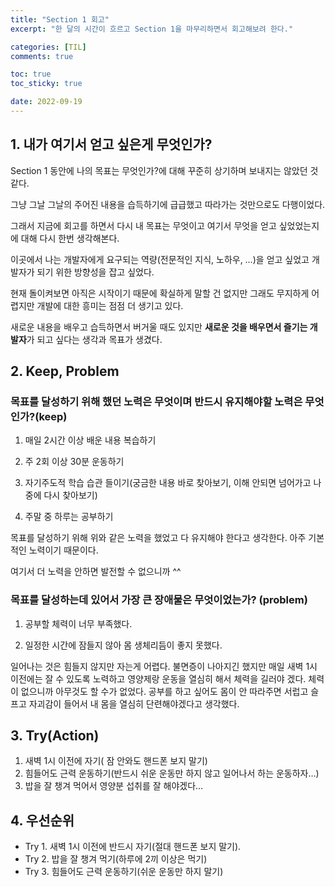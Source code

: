 ```yaml
---
title: "Section 1 회고"
excerpt: "한 달의 시간이 흐르고 Section 1을 마무리하면서 회고해보려 한다."

categories: [TIL]
comments: true

toc: true
toc_sticky: true

date: 2022-09-19
---
```


## 1. 내가 여기서 얻고 싶은게 무엇인가?

Section 1 동안에 나의 목표는 무엇인가?에 대해 꾸준히 상기하며 보내지는 않았던 것 같다.

그냥 그날 그날의 주어진 내용을 습득하기에 급급했고 따라가는 것만으로도 다행이었다.

그래서 지금에 회고를 하면서 다시 내 목표는 무엇이고 여기서 무엇을 얻고 싶었었는지에 대해 다시 한번 생각해본다.

이곳에서 나는 개발자에게 요구되는 역량(전문적인 지식, 노하우, …)을 얻고 싶었고 개발자가 되기 위한 방향성을 잡고 싶었다.

현재 돌이켜보면 아직은 시작이기 때문에 확실하게 말할 건 없지만 그래도 무지하게 어렵지만 개발에 대한 흥미는 점점 더 생기고 있다.

새로운 내용을 배우고 습득하면서 버거울 때도 있지만 **새로운 것을 배우면서 즐기는 개발자**가 되고 싶다는 생각과 목표가 생겼다.

## 2. Keep, Problem

### **목표를 달성하기 위해 했던 노력은 무엇이며 반드시 유지해야할 노력은 무엇인가?**(**keep)**

1. 매일 2시간 이상 배운 내용 복습하기

2. 주 2회 이상 30분 운동하기

3. 자기주도적 학습 습관 들이기(궁금한 내용 바로 찾아보기, 이해 안되면 넘어가고 나중에 다시 찾아보기)

4. 주말 중 하루는 공부하기

목표를 달성하기 위해 위와 같은 노력을 했었고 다 유지해야 한다고 생각한다. 아주 기본적인 노력이기 때문이다.

여기서 더 노력을 안하면 발전할 수 없으니까 ^^

### **목표를 달성하는데 있어서 가장 큰 장애물은 무엇이었는가? (problem)**

1. 공부할 체력이 너무 부족했다.

2. 일정한 시간에 잠들지 않아 몸 생체리듬이 좋지 못했다.

일어나는 것은 힘들지 않지만 자는게 어렵다. 불면증이 나아지긴 했지만 매일 새벽 1시 이전에는 잘 수 있도록 노력하고 영양제랑 운동을 열심히 해서 체력을 길러야 겠다. 체력이 없으니까 아무것도 할 수가 없었다. 공부를 하고 싶어도 몸이 안 따라주면 서럽고 슬프고 자괴감이 들어서 내 몸을 열심히 단련해야겠다고 생각했다.

## 3. Try(Action)

1. 새벽 1시 이전에 자기( 잠 안와도 핸드폰 보지 말기)
2. 힘들어도 근력 운동하기(반드시 쉬운 운동만 하지 않고 일어나서 하는 운동하자…)
3. 밥을 잘 챙겨 먹어서 영양분 섭취를 잘 해야겠다…

## 4. 우선순위

- Try 1. 새벽 1시 이전에 반드시 자기(절대 핸드폰 보지 말기).
- Try 2. 밥을 잘 챙겨 먹기(하루에 2끼 이상은 먹기)
- Try 3. 힘들어도 근력 운동하기(쉬운 운동만 하지 말기)

